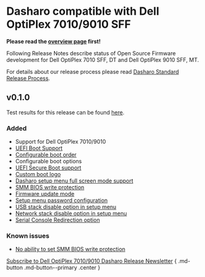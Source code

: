 # Dasharo compatible with Dell OptiPlex 7010/9010 SFF

**Please read the [overview page](overview.md) first!**

Following Release Notes describe status of Open Source Firmware development for
Dell OptiPlex 7010 SFF, DT and Dell OptiPlex 9010 SFF, MT.

For details about our release process please read
[Dasharo Standard Release Process](../../dev-proc/standard-release-process.md).

## v0.1.0

Test results for this release can be found
[here](https://github.com/Dasharo/osfv-results/blob/main/boards/Dell/OptiPlex_7010_9010/results.csv).

### Added

- Support for Dell OptiPlex 7010/9010
- [UEFI Boot Support](../../unified-test-documentation/dasharo-compatibility/30M-uefi-compatible-interface.md)
- [Configurable boot order](../../unified-test-documentation/dasharo-compatibility/325-custom-boot-order.md)
- Configurable boot options
- [UEFI Secure Boot support](../../unified-test-documentation/dasharo-security/206-secure-boot.md)
- [Custom boot logo](../../unified-test-documentation/dasharo-compatibility/304-custom-logo.md)
- [Dasharo setup menu full screen mode support](https://github.com/Dasharo/dasharo-issues/issues/118)
- [SMM BIOS write protection](../../dasharo-menu-docs/dasharo-system-features.md#dasharo-security-options)
- [Firmware update mode](../../guides/firmware-update.md#firmware-update-mode)
- [Setup menu password configuration](../../dasharo-menu-docs/overview.md#dasharo-menu-guides)
- [USB stack disable option in setup menu](../../dasharo-menu-docs/dasharo-system-features.md#usb-configuration)
- [Network stack disable option in setup menu](../../dasharo-menu-docs/dasharo-system-features.md#networking-options)
- [Serial Console Redirection option](../../dasharo-menu-docs/dasharo-system-features.md#serial-port-configuration)

### Known issues

- [No ability to set SMM BIOS write protection](https://github.com/Dasharo/dasharo-issues/issues/971)

[Subscribe to Dell OptiPlex 7010/9010 Dasharo Release Newsletter](https://newsletter.3mdeb.com/subscription/8dp1vv5mR)
{ .md-button .md-button--primary .center }
<!--

## Unreleased

Software BOM:

- coreboot 4.12-1428-g20cf396c96 (with additional commits for custom platform
  config and CI YAML)
- EDKII

### Added

- UEFI boot support
- Discrete graphics support
- SATA password
- TCG OPAL password
- configurable boot order
- configurable boot options
- UEFI iPXE for EFI network boot support
- UEFI Secure Boot
- Internal UEFI Shell
- One-time boot feature

### Removed

- Legacy boot support

### Binaries

## v0.1.0 - 2021-01-18

### Added

- Dell OptiPlex 7010 and 9010 platforms supported
- Dasharo bootsplash
- Legacy boot support
- USB, SATA, and NVMe boot supported
- Measured boot with TPM 1.2
- ME neutralized with me_cleaner
- Environmental Controller fan control
- Environmental Controller firmware update support (the DELL EC firmware is
  included in the image, the firmware update process is open-source, but the EC
  firmware code is in binary form only and we have no control over what is
  executed on EC)
- Integrated graphics initialization with open-source libgfxinit library for
  both VGA and 2 DP ports
- Onboard serial port supported

### Binaries

[Dell OptiPlex 7010/9010 Dasharo](TBD){ .md-button }
[SHA256](TBD){ .md-button }
[SHA256.sig](TBD){ .md-button }

[All in one zip](TBD){ .md-button }

### SBOM (Software Bill of Materials)

- [coreboot 4.12-1428-g20cf396c96 (with additional commits for custom platform
  config and CI YAML)](https://github.com/Dasharo/coreboot/compare/dell_optiplex_9010_v0.0.0...dell_optiplex_9010_v0.0.0)
- [SeaBIOS 1.13.0](https://web.archive.org/web/20230415000000*/https://review.coreboot.org/plugins/gitiles/seabios/+/refs/tags/rel-1.13.0)

#### Binary blobs

TBD

-->
